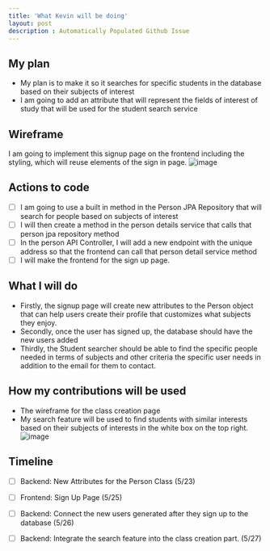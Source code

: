 ```yaml
---
title: 'What Kevin will be doing'
layout: post
description : Automatically Populated Github Issue
---
```


## My plan
- My plan is to make it so it searches for specific students in the database based on their subjects of interest
- I am going to add an attribute that will represent the fields of interest of study that will be used for the student search service

## Wireframe
I am going to implement this signup page on the frontend including the styling, which will reuse elements of the sign in page.
![image](https://github.com/John-sCC/jcc_frontend/assets/75040379/b235c8b4-6e84-4c99-9c9c-31d898202df4)



## Actions to code
- [ ] I am going to use a built in method in the Person JPA Repository that will search for people based on subjects of interest
- [ ] I will then create a method in the person details service that calls that person jpa repository method
- [ ] In the person API Controller, I will add a new endpoint with the unique address so that the frontend can call that person detail service method
- [ ] I will make the frontend for the sign up page.

## What I will do
- Firstly, the signup page will create new attributes to the Person object that can help users create their profile that customizes what subjects they enjoy. 
- Secondly, once the user has signed up, the database should have the new users added
- Thirdly, the Student searcher should be able to find the specific people needed in terms of subjects and other criteria the specific user needs in addition to the email for them to contact.

## How my contributions will be used
- The wireframe for the class creation page
- My search feature will be used to find students with similar interests based on their subjects of interests in the white box on the top right.
![image](https://github.com/John-sCC/jcc_frontend/assets/75040379/8701031a-9274-4b2a-bc49-dd6c6e664adc)


## Timeline
- [ ] Backend: New Attributes for the Person Class (5/23)
- [ ] Frontend: Sign Up Page (5/25)
- [ ] Backend: Connect the new users generated after they sign up to the database (5/26)
- [ ] Backend: Integrate the search feature into the class creation part. (5/27)

